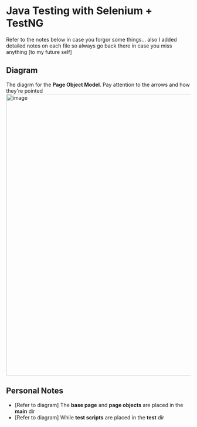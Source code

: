 # Java Testing with Selenium + TestNG
Refer to the notes below in case you forgor some things... also I added detailed notes on each file so always go back there in case you miss anything [to my future self]

## Diagram
The diagrm for the **Page Object Model**. Pay attention to the arrows and how they're pointed
<img width="1366" height="768" alt="image" src="https://github.com/user-attachments/assets/0cf6341f-7b3b-46e7-991e-072334c4e621" />

## Personal Notes
- [Refer to diagram] The **base page** and **page objects** are placed in the **main** dir
- [Refer to diagram] While **test scripts** are placed in the **test** dir 
